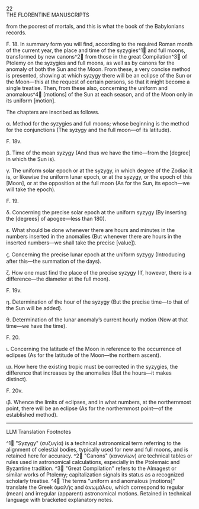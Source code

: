 22  
THE FLORENTINE MANUSCRIPTS  

from the poorest of mortals, and this is what the book of the Babylonians records.

F. 18. In summary form you will find, according to the required Roman month of the current year, the place and time of the syzygies^1🤖 and full moons, transformed by new canons^2🤖 from those in the great Compilation^3🤖 of Ptolemy on the syzygies and full moons, as well as by canons for the anomaly of both the Sun and the Moon. From these, a very concise method is presented, showing at which syzygy there will be an eclipse of the Sun or the Moon—this at the request of certain persons, so that it might become a single treatise. Then, from these also, concerning the uniform and anomalous^4🤖 [motions] of the Sun at each season, and of the Moon only in its uniform [motion].

The chapters are inscribed as follows.

α. Method for the syzygies and full moons; whose beginning is the method for the conjunctions (The syzygy and the full moon—of its latitude).

F. 18v.

β. Time of the mean syzygy (And thus we have the time—from the [degree] in which the Sun is).

γ. The uniform solar epoch or at the syzygy, in which degree of the Zodiac it is, or likewise the uniform lunar epoch, or at the syzygy, or the epoch of this [Moon], or at the opposition at the full moon (As for the Sun, its epoch—we will take the epoch).

F. 19.

δ. Concerning the precise solar epoch at the uniform syzygy (By inserting the [degrees] of apogee—less than 180).

ε. What should be done whenever there are hours and minutes in the numbers inserted in the anomalies (But whenever there are hours in the inserted numbers—we shall take the precise [value]).

ϛ. Concerning the precise lunar epoch at the uniform syzygy (Introducing after this—the summation of the days).

ζ. How one must find the place of the precise syzygy (If, however, there is a difference—the diameter at the full moon).

F. 19v.

η. Determination of the hour of the syzygy (But the precise time—to that of the Sun will be added).

θ. Determination of the lunar anomaly’s current hourly motion (Now at that time—we have the time).

F. 20.

ι. Concerning the latitude of the Moon in reference to the occurrence of eclipses (As for the latitude of the Moon—the northern ascent).

ια. How here the existing tropic must be corrected in the syzygies, the difference that increases by the anomalies (But the hours—it makes distinct).

F. 20v.

ιβ. Whence the limits of eclipses, and in what numbers, at the northernmost point, there will be an eclipse (As for the northernmost point—of the established method).

---

LLM Translation Footnotes

^1🤖 "Syzygy" (συζυγία) is a technical astronomical term referring to the alignment of celestial bodies, typically used for new and full moons, and is retained here for accuracy.
^2🤖 "Canons" (κανονίων) are technical tables or rules used in astronomical calculations, especially in the Ptolemaic and Byzantine tradition.
^3🤖 "Great Compilation" refers to the Almagest or similar works of Ptolemy; capitalization signals its status as a recognized scholarly treatise.
^4🤖 The terms "uniform and anomalous [motions]" translate the Greek ὁμαλῆς and ἀνωμάλου, which correspond to regular (mean) and irregular (apparent) astronomical motions. Retained in technical language with bracketed explanatory notes.